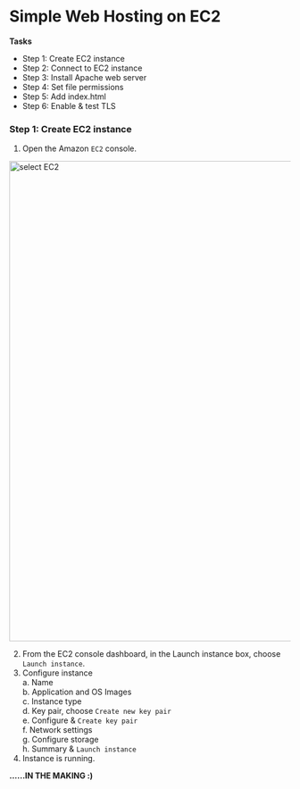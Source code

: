 # Simple Web Hosting on EC2
**Tasks**
- Step 1: Create EC2 instance  
- Step 2: Connect to EC2 instance  
- Step 3: Install Apache web server  
- Step 4: Set file permissions  
- Step 5: Add index.html  
- Step 6: Enable & test TLS  

### Step 1: Create EC2 instance
1. Open the Amazon `EC2` console.

<img width="860" alt="select EC2" src="https://github.com/JarBanf/AWS-Projects/blob/main/Simple%20Web%20Hosting%20on%20EC2/screenshots/1a%20select%20EC2.png?raw=true">
<br/>

2. From the EC2 console dashboard, in the Launch instance box, choose `Launch instance`.
3. Configure instance  
a. Name  
b. Application and OS Images  
c. Instance type  
d. Key pair, choose `Create new key pair`  
e. Configure & `Create key pair`  
f. Network settings  
g. Configure storage  
h. Summary & `Launch instance`  
4. Instance is running.


**......IN THE MAKING :)**
